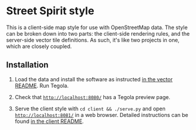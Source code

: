 # Street Spirit style

This is a client-side map style for use with OpenStreetMap data. The style can be broken down into two parts: the client-side rendering rules, and the server-side vector tile definitions. As such, it's like two projects in one, which are closely coupled.

## Installation

1. Load the data and install the software as instructed [in the vector README](/vector/README.md). Run Tegola.

2. Check that [`http://localhost:8080/`](http://localhost:8080/) has a Tegola preview page.

3. Serve the client style with `cd client && ./serve.py` and open [`http://localhost:8081/`](http://localhost:8081/) in a web browser. Detailed instructions can be found [in the client README](client/README.md).
